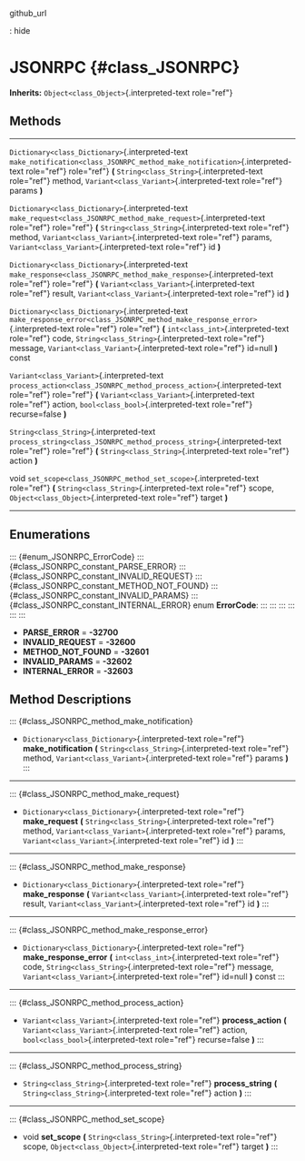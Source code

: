 github\_url

:   hide

JSONRPC {#class_JSONRPC}
=======

**Inherits:** `Object<class_Object>`{.interpreted-text role="ref"}

Methods
-------

  -------------------------------------------------- -----------------------------------------------------------------------------------
  `Dictionary<class_Dictionary>`{.interpreted-text   `make_notification<class_JSONRPC_method_make_notification>`{.interpreted-text
  role="ref"}                                        role="ref"} **(** `String<class_String>`{.interpreted-text role="ref"} method,
                                                     `Variant<class_Variant>`{.interpreted-text role="ref"} params **)**

  `Dictionary<class_Dictionary>`{.interpreted-text   `make_request<class_JSONRPC_method_make_request>`{.interpreted-text role="ref"}
  role="ref"}                                        **(** `String<class_String>`{.interpreted-text role="ref"} method,
                                                     `Variant<class_Variant>`{.interpreted-text role="ref"} params,
                                                     `Variant<class_Variant>`{.interpreted-text role="ref"} id **)**

  `Dictionary<class_Dictionary>`{.interpreted-text   `make_response<class_JSONRPC_method_make_response>`{.interpreted-text role="ref"}
  role="ref"}                                        **(** `Variant<class_Variant>`{.interpreted-text role="ref"} result,
                                                     `Variant<class_Variant>`{.interpreted-text role="ref"} id **)**

  `Dictionary<class_Dictionary>`{.interpreted-text   `make_response_error<class_JSONRPC_method_make_response_error>`{.interpreted-text
  role="ref"}                                        role="ref"} **(** `int<class_int>`{.interpreted-text role="ref"} code,
                                                     `String<class_String>`{.interpreted-text role="ref"} message,
                                                     `Variant<class_Variant>`{.interpreted-text role="ref"} id=null **)** const

  `Variant<class_Variant>`{.interpreted-text         `process_action<class_JSONRPC_method_process_action>`{.interpreted-text role="ref"}
  role="ref"}                                        **(** `Variant<class_Variant>`{.interpreted-text role="ref"} action,
                                                     `bool<class_bool>`{.interpreted-text role="ref"} recurse=false **)**

  `String<class_String>`{.interpreted-text           `process_string<class_JSONRPC_method_process_string>`{.interpreted-text role="ref"}
  role="ref"}                                        **(** `String<class_String>`{.interpreted-text role="ref"} action **)**

  void                                               `set_scope<class_JSONRPC_method_set_scope>`{.interpreted-text role="ref"} **(**
                                                     `String<class_String>`{.interpreted-text role="ref"} scope,
                                                     `Object<class_Object>`{.interpreted-text role="ref"} target **)**
  -------------------------------------------------- -----------------------------------------------------------------------------------

Enumerations
------------

::: {#enum_JSONRPC_ErrorCode}
::: {#class_JSONRPC_constant_PARSE_ERROR}
::: {#class_JSONRPC_constant_INVALID_REQUEST}
::: {#class_JSONRPC_constant_METHOD_NOT_FOUND}
::: {#class_JSONRPC_constant_INVALID_PARAMS}
::: {#class_JSONRPC_constant_INTERNAL_ERROR}
enum **ErrorCode**:
:::
:::
:::
:::
:::
:::

-   **PARSE\_ERROR** = **-32700**
-   **INVALID\_REQUEST** = **-32600**
-   **METHOD\_NOT\_FOUND** = **-32601**
-   **INVALID\_PARAMS** = **-32602**
-   **INTERNAL\_ERROR** = **-32603**

Method Descriptions
-------------------

::: {#class_JSONRPC_method_make_notification}
-   `Dictionary<class_Dictionary>`{.interpreted-text role="ref"}
    **make\_notification** **(**
    `String<class_String>`{.interpreted-text role="ref"} method,
    `Variant<class_Variant>`{.interpreted-text role="ref"} params **)**
:::

------------------------------------------------------------------------

::: {#class_JSONRPC_method_make_request}
-   `Dictionary<class_Dictionary>`{.interpreted-text role="ref"}
    **make\_request** **(** `String<class_String>`{.interpreted-text
    role="ref"} method, `Variant<class_Variant>`{.interpreted-text
    role="ref"} params, `Variant<class_Variant>`{.interpreted-text
    role="ref"} id **)**
:::

------------------------------------------------------------------------

::: {#class_JSONRPC_method_make_response}
-   `Dictionary<class_Dictionary>`{.interpreted-text role="ref"}
    **make\_response** **(** `Variant<class_Variant>`{.interpreted-text
    role="ref"} result, `Variant<class_Variant>`{.interpreted-text
    role="ref"} id **)**
:::

------------------------------------------------------------------------

::: {#class_JSONRPC_method_make_response_error}
-   `Dictionary<class_Dictionary>`{.interpreted-text role="ref"}
    **make\_response\_error** **(** `int<class_int>`{.interpreted-text
    role="ref"} code, `String<class_String>`{.interpreted-text
    role="ref"} message, `Variant<class_Variant>`{.interpreted-text
    role="ref"} id=null **)** const
:::

------------------------------------------------------------------------

::: {#class_JSONRPC_method_process_action}
-   `Variant<class_Variant>`{.interpreted-text role="ref"}
    **process\_action** **(** `Variant<class_Variant>`{.interpreted-text
    role="ref"} action, `bool<class_bool>`{.interpreted-text role="ref"}
    recurse=false **)**
:::

------------------------------------------------------------------------

::: {#class_JSONRPC_method_process_string}
-   `String<class_String>`{.interpreted-text role="ref"}
    **process\_string** **(** `String<class_String>`{.interpreted-text
    role="ref"} action **)**
:::

------------------------------------------------------------------------

::: {#class_JSONRPC_method_set_scope}
-   void **set\_scope** **(** `String<class_String>`{.interpreted-text
    role="ref"} scope, `Object<class_Object>`{.interpreted-text
    role="ref"} target **)**
:::
